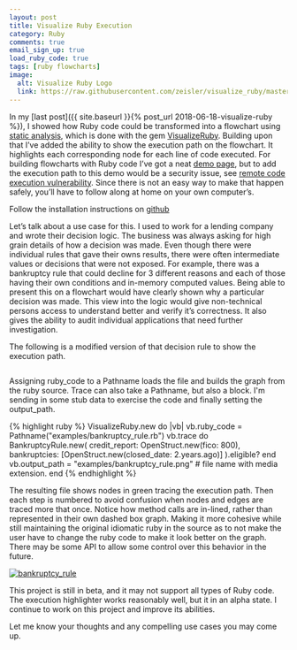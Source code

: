 ```yaml
---
layout: post
title: Visualize Ruby Execution
category: Ruby
comments: true
email_sign_up: true
load_ruby_code: true
tags: [ruby flowcharts]
image:
  alt: Visualize Ruby Logo
  link: https://raw.githubusercontent.com/zeisler/visualize_ruby/master/logo.jpg
---
```


In my [last post]({{ site.baseurl }}{% post_url 2018-06-18-visualize-ruby %}), I showed how Ruby code could be transformed into a flowchart using [static analysis](https://en.wikipedia.org/wiki/Static_program_analysis), which is done with the gem [VisualizeRuby](https://github.com/zeisler/visualize_ruby). Building upon that  I’ve added the ability to show the execution path on the flowchart. It highlights each corresponding node for each line of code executed. For building flowcharts with Ruby code I’ve got a neat [demo page](https://visualize.dustinzeisler.com), but to add the execution path to this demo would be a security issue, see [remote code execution vulnerability](https://en.wikipedia.org/wiki/Arbitrary_code_execution). Since there is not an easy way to make that happen safely, you’ll have to follow along at home on your own computer’s.

Follow the installation instructions on [github](https://github.com/zeisler/visualize_ruby)

Let’s talk about a use case for this. I used to work for a lending company and wrote their decision logic. The business was always asking for high grain details of how a decision was made. Even though there were individual rules that gave their owns results, there were often intermediate values or decisions that were not exposed. For example, there was a bankruptcy rule that could decline for 3 different reasons and each of those having their own conditions and in-memory computed values. Being able to present this on a flowchart would have clearly shown why a particular decision was made. This view into the logic would give non-technical persons access to understand better and verify it’s correctness. It also gives the ability to audit individual applications that need further investigation.

The following is a modified version of that decision rule to show the execution path.
<script>
  RubyCode.load(
    "https://raw.githubusercontent.com/zeisler/visualize_ruby/master/spec/examples/bankruptcy_rule.rb", 
    "bankruptcy_rule"
  )
</script>

<pre><code id="bankruptcy_rule"></code></pre>

Assigning ruby_code to a Pathname loads the file and builds the graph from the ruby source. Trace can also take a Pathname, but also a block. I'm sending in some stub data to exercise the code and finally setting the output_path.

{% highlight ruby %}
VisualizeRuby.new do |vb|
  vb.ruby_code = Pathname("examples/bankruptcy_rule.rb")
  vb.trace do
    BankruptcyRule.new(
      credit_report: OpenStruct.new(fico: 800),
      bankruptcies:  [OpenStruct.new(closed_date: 2.years.ago)]
    ).eligible?
  end
  vb.output_path = "examples/bankruptcy_rule.png" # file name with media extension.
end
{% endhighlight %}

The resulting file shows nodes in green tracing the execution path. Then each step is numbered to avoid confusion when nodes and edges are traced more that once. Notice how method calls are in-lined, rather than represented in their own dashed box graph. Making it more cohesive while still maintaining the original idiomatic ruby in the source as to not make the user have to change the ruby code to make it look better on the graph. There may be some API to allow some control over this behavior in the future.

[![bankruptcy_rule](https://raw.githubusercontent.com/zeisler/visualize_ruby/master/spec/examples/bankruptcy_rule.png)](https://raw.githubusercontent.com/zeisler/visualize_ruby/master/spec/examples/bankruptcy_rule.png)

This project is still in beta, and it may not support all types of Ruby code. The execution highlighter works reasonably well, but it in an alpha state. I continue to work on this project and improve its abilities.

Let me know your thoughts and any compelling use cases you may come up.
